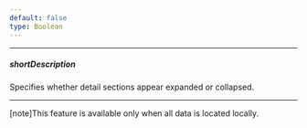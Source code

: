 ```yaml
---
default: false
type: Boolean
---
```

---
##### shortDescription
Specifies whether detail sections appear expanded or collapsed.

---
[note]This feature is available only when all data is located locally.